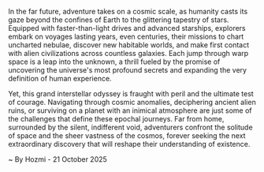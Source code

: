 
In the far future, adventure takes on a cosmic scale, as humanity casts its gaze beyond the confines of Earth to the glittering tapestry of stars. Equipped with faster-than-light drives and advanced starships, explorers embark on voyages lasting years, even centuries, their missions to chart uncharted nebulae, discover new habitable worlds, and make first contact with alien civilizations across countless galaxies. Each jump through warp space is a leap into the unknown, a thrill fueled by the promise of uncovering the universe's most profound secrets and expanding the very definition of human experience.

Yet, this grand interstellar odyssey is fraught with peril and the ultimate test of courage. Navigating through cosmic anomalies, deciphering ancient alien ruins, or surviving on a planet with an inimical atmosphere are just some of the challenges that define these epochal journeys. Far from home, surrounded by the silent, indifferent void, adventurers confront the solitude of space and the sheer vastness of the cosmos, forever seeking the next extraordinary discovery that will reshape their understanding of existence.

~ By Hozmi - 21 October 2025
